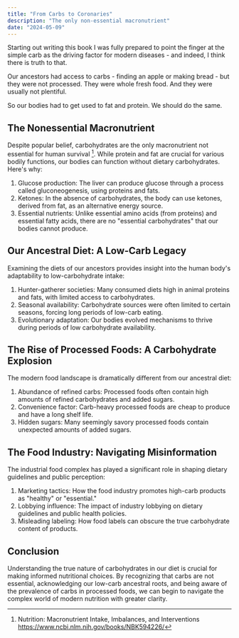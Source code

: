```yaml
---
title: "From Carbs to Coronaries"
description: "The only non-essential macronutrient"
date: "2024-05-09"
---
```



Starting out writing this book I was fully prepared to point the finger at the simple carb as the driving factor for modern diseases - and indeed, I think there is truth to that. 

Our ancestors had access to carbs - finding an apple or making bread - but they were not processed. They were whole fresh food. And they were usually not plentiful. 

So our bodies had to get used to fat and protein. We should do the same.



## The Nonessential Macronutrient

Despite popular belief, carbohydrates are the only macronutrient not essential for human survival [^1]. While protein and fat are crucial for various bodily functions, our bodies can function without dietary carbohydrates. Here's why:

1. Glucose production: The liver can produce glucose through a process called gluconeogenesis, using proteins and fats.
2. Ketones: In the absence of carbohydrates, the body can use ketones, derived from fat, as an alternative energy source.
3. Essential nutrients: Unlike essential amino acids (from proteins) and essential fatty acids, there are no "essential carbohydrates" that our bodies cannot produce.

## Our Ancestral Diet: A Low-Carb Legacy

Examining the diets of our ancestors provides insight into the human body's adaptability to low-carbohydrate intake:

1. Hunter-gatherer societies: Many consumed diets high in animal proteins and fats, with limited access to carbohydrates.
2. Seasonal availability: Carbohydrate sources were often limited to certain seasons, forcing long periods of low-carb eating.
3. Evolutionary adaptation: Our bodies evolved mechanisms to thrive during periods of low carbohydrate availability.

## The Rise of Processed Foods: A Carbohydrate Explosion

The modern food landscape is dramatically different from our ancestral diet:

1. Abundance of refined carbs: Processed foods often contain high amounts of refined carbohydrates and added sugars.
2. Convenience factor: Carb-heavy processed foods are cheap to produce and have a long shelf life.
3. Hidden sugars: Many seemingly savory processed foods contain unexpected amounts of added sugars.

## The Food Industry: Navigating Misinformation

The industrial food complex has played a significant role in shaping dietary guidelines and public perception:

1. Marketing tactics: How the food industry promotes high-carb products as "healthy" or "essential."
2. Lobbying influence: The impact of industry lobbying on dietary guidelines and public health policies.
3. Misleading labeling: How food labels can obscure the true carbohydrate content of products.

## Conclusion

Understanding the true nature of carbohydrates in our diet is crucial for making informed nutritional choices. By recognizing that carbs are not essential, acknowledging our low-carb ancestral roots, and being aware of the prevalence of carbs in processed foods, we can begin to navigate the complex world of modern nutrition with greater clarity.

[^1]: Nutrition: Macronutrient Intake, Imbalances, and Interventions  https://www.ncbi.nlm.nih.gov/books/NBK594226/